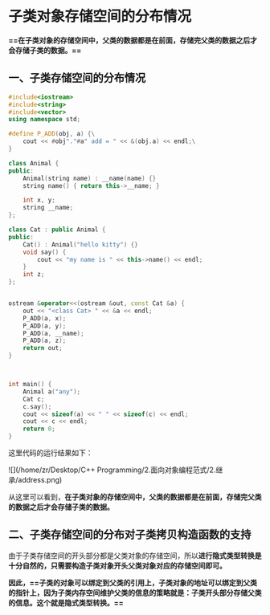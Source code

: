 # 子类对象存储空间的分布情况

**==在子类对象的存储空间中，父类的数据都是在前面，存储完父类的数据之后才会存储子类的数据。==**

## 一、子类存储空间的分布情况

```c++
#include<iostream>
#include<string>
#include<vector>
using namespace std;

#define P_ADD(obj, a) {\
    cout << #obj"."#a" add = " << &(obj.a) << endl;\
} 

class Animal {
public:
    Animal(string name) : __name(name) {}
    string name() { return this->__name; }

    int x, y;
    string __name;
};

class Cat : public Animal {
public:
    Cat() : Animal("hello kitty") {}
    void say() {
        cout << "my name is " << this->name() << endl;
    }
    int z;
};


ostream &operator<<(ostream &out, const Cat &a) {
    out << "<class Cat> " << &a << endl;
    P_ADD(a, x);
    P_ADD(a, y);
    P_ADD(a, __name);
    P_ADD(a, z);
    return out;
}



int main() {
    Animal a("any");
    Cat c;
    c.say();
    cout << sizeof(a) << " " << sizeof(c) << endl;
    cout << c << endl;
    return 0;
}
```

这里代码的运行结果如下：

![](/home/zr/Desktop/C++ Programming/2.面向对象编程范式/2.继承/address.png)

从这里可以看到，**在子类对象的存储空间中，父类的数据都是在前面，存储完父类的数据之后才会存储子类的数据。**



## 二、子类存储空间的分布对子类拷贝构造函数的支持

由于子类存储空间的开头部分都是父类对象的存储空间，所以**进行隐式类型转换是十分自然的，只需要构造子类对象开头父类对象对应的存储空间即可。**

**因此，==子类的对象可以绑定到父类的引用上，子类对象的地址可以绑定到父类的指针上，因为子类内存空间维护父类的信息的策略就是：子类开头部分存储父类的信息。这个就是隐式类型转换。==**